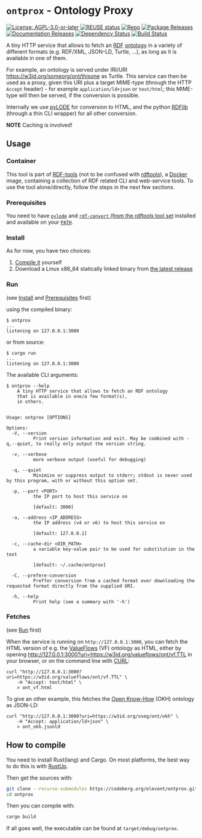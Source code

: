 <!--
SPDX-FileCopyrightText: 2024 Robin Vobruba <hoijui.quaero@gmail.com>

SPDX-License-Identifier: CC0-1.0
-->

# `ontprox` - **Ont**ology **Prox**y

[![License: AGPL-3.0-or-later](
    https://img.shields.io/badge/License-AGPL--3.0--or--later-blue.svg)](
    LICENSE.txt)
[![REUSE status](
    https://api.reuse.software/badge/codeberg.org/elevont/ontprox)](
    https://api.reuse.software/info/codeberg.org/elevont/ontprox)
[![Repo](
    https://img.shields.io/badge/CodeBerg.org-green?style=flat&label=Repo)](
    https://codeberg.org/elevont/ontprox)
[![Package Releases](
    https://img.shields.io/crates/v/ontprox.svg)](
    https://crates.io/crates/ontprox)
[![Documentation Releases](
    https://docs.rs/ontprox/badge.svg)](
    https://docs.rs/ontprox)
[![Dependency Status](
    https://deps.rs/repo/github/elevont/ontprox/status.svg)](
    https://deps.rs/repo/github/elevont/ontprox)
[![Build Status](
    https://github.com/elevont/ontprox/workflows/build/badge.svg)](
    https://github.com/elevont/ontprox/actions)

A tiny HTTP service that allows to fetch an [RDF] [ontology]
in a variety of different formats
(e.g. RDF/XML, JSON-LD, Turtle, ...),
as long as it is available in one of them.

For example, an ontology is served under IRI/URI
<https://w3id.org/someorg/ont/thisone>
as Turtle.
This service can then be used as a proxy,
given this URI plus a target MIME-type
(through the HTTP `Accept` header) -
for example `application/ld+json` or `text/html`;
this MIME-type will then be served,
if the conversion is possible.

Internally we use [pyLODE] for conversion to HTML,
and the python [RDFlib] (through a thin CLI wrapper)
for all other conversion.

**NOTE**
Caching is involved!

## Usage

### Container

This tool is part of [RDF-tools]
(not to be confused with [rdftools]),
a [Docker] image, containing a collection of RDF related
CLI and web-service tools.
To use the tool alone/directly,
follow the steps in the next few sections.

### Prerequisites

You need to have [`pylode`][pyLODE]
and [`rdf-convert` (from the _rdftools_ tool set][rdftools]
installed and available on your [`PATH`][PATH].

### Install

As for now, you have two choices:

1. [Compile it](#how-to-compile) yourself
1. Download a Linux x86\_64 statically linked binary from
   [the latest release](https://codeberg.org/elevont/ontprox/releases/latest)

### Run

(see [Install](#install) and [Prerequisites](#prerequisites) first)

using the compiled binary:

```shell
$ ontprox
...
listening on 127.0.0.1:3000
```

or from source:

```shell
$ cargo run
...
listening on 127.0.0.1:3000
```

The available CLI arguments:

```text
$ ontprox --help
    A tiny HTTP service that allows to fetch an RDF ontology
    that is available in one/a few format(s),
    in others.


Usage: ontprox [OPTIONS]

Options:
  -V, --version
          Print version information and exit. May be combined with -q,--quiet, to really only output the version string.

  -v, --verbose
          more verbose output (useful for debugging)

  -q, --quiet
          Minimize or suppress output to stderr; stdout is never used by this program, with or without this option set.

  -p, --port <PORT>
          the IP port to host this service on

          [default: 3000]

  -a, --address <IP_ADDRESS>
          the IP address (v4 or v6) to host this service on

          [default: 127.0.0.1]

  -c, --cache-dir <DIR_PATH>
          a variable key-value pair to be used for substitution in the text

          [default: ~/.cache/ontprox]

  -C, --prefere-conversion
          Preffer conversion from a cached format over downloading the requested format directly from the supplied URI.

  -h, --help
          Print help (see a summary with '-h')
```

### Fetches

(see [Run](#run) first)

When the service is running on `http://127.0.0.1:3000`,
you can fetch the HTML version
of e.g. the [ValueFlows] (VF) ontology as HTML,
either by opening <http://127.0.0.1:3000?uri=https://w3id.org/valueflows/ont/vf.TTL>
in your browser, or on the command line with [CURL]:

```shell
curl "http://127.0.0.1:3000?uri=https://w3id.org/valueflows/ont/vf.TTL" \
    -H "Accept: text/html" \
    > ont_vf.html
```

To give an other example,
this fetches the [Open Know-How] (OKH) ontology as JSON-LD:

```shell
curl "http://127.0.0.1:3000?uri=https://w3id.org/oseg/ont/okh" \
    -H "Accept: application/ld+json" \
    > ont_okh.jsonld
```

## How to compile

You need to install Rust(lang) and Cargo.
On most platforms, the best way to do this is with [RustUp].

Then get the sources with:

```bash
git clone --recurse-submodules https://codeberg.org/elevont/ontprox.git
cd ontprox
```

Then you can compile with:

```bash
cargo build
```

If all goes well,
the executable can be found at `target/debug/ontprox`.

[CURL]: https://curl.se/
[Docker]: https://en.wikipedia.org/wiki/Docker_(software)
[ontology]: https://en.wikipedia.org/wiki/Ontology_(information_science)
[Open Know-How]: https://github.com/iop-alliance/OpenKnowHow
[PATH]: https://en.wikipedia.org/wiki/PATH_(variable)
[pyLODE]: https://github.com/RDFLib/pyLODE
[RDF]: https://www.w3.org/RDF/
[RDF-tools]: https://gitlab.com/OSEGermany/rdf-tools
[rdftools]: https://github.com/elevont/rdftools
[RDFlib]: https://rdflib.readthedocs.io
[RustUp]: https://rustup.rs/
[ValueFlows]: https://valueflo.ws/
